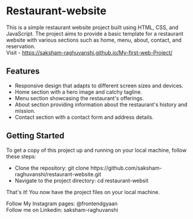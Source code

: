 # Restaurant-website
This is a simple restaurant website project built using HTML, CSS, and JavaScript. The project aims to provide a basic template for a restaurant website with various sections such as home, menu, about, contact, and reservation.
<br>
Visit - https://saksham-raghuvanshi.github.io/My-first-web-Project/
<br>

<h2>Features</h2>
<ul>
  <li>Responsive design that adapts to different screen sizes and devices.</li>
  <li>Home section with a hero image and catchy tagline.</li>
  <li>Menu section showcasing the restaurant's offerings.</li>
  <li>About section providing information about the restaurant's history and mission.</li>
  <li>Contact section with a contact form and address details.</li>
 </ul>

<h2>Getting Started</h2>
To get a copy of this project up and running on your local machine, follow these steps:
<ul>
<li>Clone the repository: git clone https://github.com/saksham-raghuvanshi/restaurant-website.git </li>
  <li>Navigate to the project directory: cd restaurant-websit</li>
</ul>  
That's it! You now have the project files on your local machine.
  
  
Follow My Instagram pages: @frontendgyaan
<br>
Follow me on Linkedin: saksham-raghuvanshi

